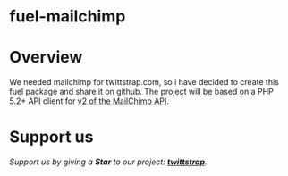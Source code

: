 fuel-mailchimp
==============
Overview
=============================================
We needed mailchimp for twittstrap.com, so i have decided to create this fuel package and share it on github.
The project will be based on a PHP 5.2+ API client for [v2 of the MailChimp API](http://apidocs.mailchimp.com/api/2.0/).

Support us
=============================================
*Support us by giving a **Star** to our project: **[twittstrap](https://github.com/twittstrap/twittstrap)**.*
